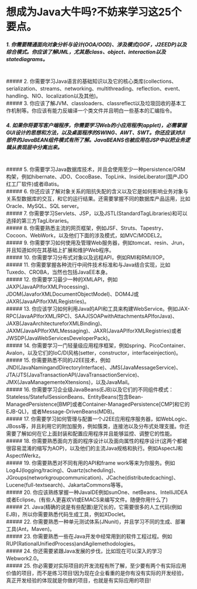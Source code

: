 # 想成为Java大牛吗?不妨来学习这25个要点。

##### 1. 你需要精通面向对象分析与设计(OOA/OOD)、涉及模式(GOF，J2EEDP)以及综合模式。你应该了解UML，尤其是class、object、interaction以及statediagrams。 
<br/>
##### 2. 你需要学习Java语言的基础知识以及它的核心类库(collections、serialization、streams、networking、multithreading、reflection、event、handling、NIO、localization以及其他)。
<br/>
##### 3. 你应该了解JVM、classloaders、classreflect以及垃圾回收的基本工作机制等。你应该有能力反编译一个类文件并且明白一些基本的汇编指令。

##### 4. 如果你将要写客户端程序，你需要学习Web的小应用程序(applet)，必需掌握GUI设计的思想和方法，以及桌面程序的SWING、AWT、SWT。你还应该对UI部件的JavaBEAN组件模式有所了解。JavaBEANS也被应用在JSP中以把业务逻辑从表现层中分离出来。
<br/>
##### 5. 你需要学习Java数据库技术，并且会使用至少一种persistence/ORM构架，例如hibernate、JDO、CocoBase、TopLink、InsideLiberator(国产JDO红工厂软件)或者iBatis。
<br/>
##### 6. 你还应该了解对象关系的阻抗失配的含义以及它是如何影响业务对象与关系型数据库的交互，和它的运行结果。还需要掌握不同的数据库产品运用，比如Oracle、MySQL、SQL server。
<br/>
##### 7. 你需要学习Servlets、JSP，以及JSTL(StandardTagLibraries)和可以选择的第三方TagLibraries。
<br/>
##### 8. 你需要熟悉主流的网页框架，例如JSF、Struts、Tapestry、Cocoon、WebWork，以及他们下面的涉及模式，如MVC/MODEL2。
<br/>
##### 9. 你需要学习如何使用及管理Web服务器，例如tomcat、resin、Jrun，并且知道如何在其基础上扩展和维护Web程序。
<br/>
##### 10. 你需要学习分布式对象以及远程API，例如RMI和RMI/IIOP。
<br/>
##### 11. 你需要掌握各种流行中间件技术标准和与Java结合实现，比如Tuxedo、CROBA，当然也包括JavaEE本身。
<br/>
##### 12. 你需要学习最少一种的XMLAPI，例如JAXP(JavaAPIforXMLProcessing)、JDOM(JavaforXMLDocumentObjectModel)、DOM4J或JAXR(JavaAPIforXMLRegistries)。
<br/>
##### 13. 你应该学习如何利用Java的API和工具来构建WebService。例如JAX-RPC(JavaAPIforXML/RPC)、SAAJ(SOAPwithAttachmentsAPIforJava)、JAXB(JavaArchitectureforXMLBinding)、JAXM(JavaAPIforXMLMessaging)、JAXR(JavaAPIforXMLRegistries)或者JWSDP(JavaWebServicesDeveloperPack)。
<br/>
##### 14. 你需要学习一门轻量级应用程序框架，例如spring、PicoContainer、Avalon，以及它们的IoC/DI风格(setter，constructor，interfaceinjection)。
<br/>
##### 15. 你需要熟悉不同的J2EE技术，例如JNDI(JavaNamingandDirectoryInterface)、JMS(JavaMessageService)、JTA/JTS(JavaTransactionAPI/JavaTransactionService)、JMX(JavaManagementeXtensions)，以及JavaMail。
<br/>
##### 16. 你需要学习企业级JavaBeans(EJB)以及它们的不同组件模式：Stateless/StatefulSessionBeans、EntityBeans(包含Bean-ManagedPersistence[BMP]或者Container-ManagedPersistence[CMP]和它的EJB-QL)，或者Message-DrivenBeans(MDB)。
<br/>
##### 17. 你需要学习如何管理与配置一个J2EE应用程序服务器，如WebLogic、JBoss等，并且利用它的附加服务，例如簇类，连接池以及分布式处理支援。你还需要了解如何在它上面封装和配置应用程序并且能够监控、调整它的性能。
<br/>
##### 18. 你需要熟悉面向方面的程序设计以及面向属性的程序设计(这两个都被很容易混淆的缩写为AOP)，以及他们的主流Java规格和执行。例如AspectJ和AspectWerkz。
<br/>
##### 19. 你需要熟悉对不同有用的API和frame work等来为你服务。例如Log4J(logging/tracing)、Quartz(scheduling)、JGroups(networkgroupcommunication)、JCache(distributedcaching)、Lucene(full-textsearch)、JakartaCommons等等。
<br/>
##### 20. 你应该熟练掌握一种JavaIDE例如sunOne、netBeans、IntelliJIDEA或者Eclipse。(有些人更喜欢VI或EMACS来编写文件。随便你用什么了)
<br/>
##### 21. Java(精确的说是有些配置)是冗长的，它需要很多的人工代码(例如EJB)，所以你需要熟悉代码生成工具，例如XDoclet。
<br/>
##### 22. 你需要熟悉一种单元测试体系(JNunit)，并且学习不同的生成、部署工具(Ant，Maven)。
<br/>
##### 23. 你需要熟悉一些在Java开发中经常用到的软件工程过程。例如RUP(RationalUnifiedProcess)andAgilemethodologies。
<br/>
##### 24. 你还需要紧跟Java发展的步伐，比如现在可以深入的学习Webwork2.0。
<br/>
##### 25. 你必需要对实际项目的开发流程有所了解，至少要有两个有实际应用价值的项目，而不是练习项目!因为现在企业看重的是你有没有实际的开发经验，真正开发经验的体现就是你做的项目，也就是有实际应用的项目!
<br/>